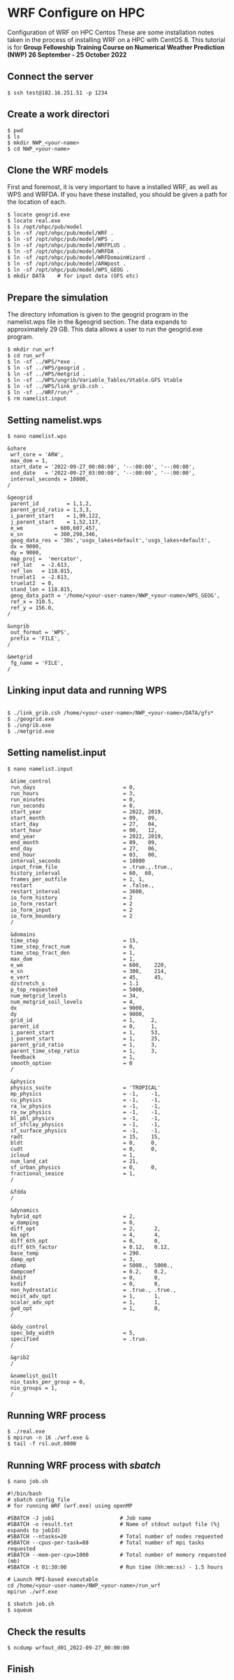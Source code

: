 # WRF Configure on HPC
Configuration of WRF on HPC Centos
These are some installation notes taken in the process of installing WRF on a HPC with CentOS 8. This tutorial is for **Group Fellowship Training Course on Numerical Weather Prediction (NWP) 26 September - 25 October 2022**


## Connect the server


```console
$ ssh test@182.16.251.51 -p 1234
```

## Create a work directori


```console
$ pwd
$ ls
$ mkdir NWP_<your-name>
$ cd NWP_<your-name>

```

## Clone the WRF models 

First and foremost, it is very important to have a installed WRF, as well as WPS and WRFDA. If you have these installed, you should be given a path for the location of each.
```console
$ locate geogrid.exe
$ locate real.exe
$ ls /opt/ohpc/pub/model
$ ln -sf /opt/ohpc/pub/model/WRF .
$ ln -sf /opt/ohpc/pub/model/WPS .
$ ln -sf /opt/ohpc/pub/model/WRFPLUS .
$ ln -sf /opt/ohpc/pub/model/WRFDA .
$ ln -sf /opt/ohpc/pub/model/WRFDomainWizard .
$ ln -sf /opt/ohpc/pub/model/ARWpost .
$ ln -sf /opt/ohpc/pub/model/WPS_GEOG .
$ mkdir DATA 	# for input data (GFS etc)

```

## Prepare the simulation
The directory infomation is given to the geogrid program in the namelist.wps file in the &geogrid section. The data expands to approximately 29 GB. This data allows a user to run the geogrid.exe program.

```console
$ mkdir run_wrf
$ cd run_wrf
$ ln -sf ../WPS/*exe .
$ ln -sf ../WPS/geogrid .
$ ln -sf ../WPS/metgrid .
$ ln -sf ../WPS/ungrib/Variable_Tables/Vtable.GFS Vtable
$ ln -sf ../WPS/link_grib.csh .
$ ln -sf ../WRF/run/* .
$ rm namelist.input
```


## Setting namelist.wps

```console
$ nano namelist.wps

```

```console
&share
 wrf_core = 'ARW',
 max_dom = 1,
 start_date = '2022-09-27_00:00:00', '--:00:00', '--:00:00',
 end_date   = '2022-09-27_03:00:00', '--:00:00', '--:00:00',
 interval_seconds = 10800,
/

&geogrid
 parent_id         = 1,1,2,
 parent_grid_ratio = 1,3,3,
 i_parent_start    = 1,99,122,
 j_parent_start    = 1,52,117,
 e_we          = 600,607,457,
 e_sn          = 300,298,346,
 geog_data_res = '30s','usgs_lakes+default','usgs_lakes+default',
 dx = 9000,
 dy = 9000,
 map_proj =  'mercator',
 ref_lat   = -2.613,
 ref_lon   = 118.815,
 truelat1  = -2.613,
 truelat2  = 0,
 stand_lon = 118.815,
 geog_data_path = '/home/<your-user-name>/NWP_<your-name>/WPS_GEOG',
 ref_x = 310.5,
 ref_y = 156.0,
/

&ungrib
 out_format = 'WPS',
 prefix = 'FILE',
/

&metgrid
 fg_name = 'FILE',
/
```


## Linking input data and running WPS

```console

$ ./link_grib.csh /home/<your-user-name>/NWP_<your-name>/DATA/gfs*
$ ./geogrid.exe
$ ./ungrib.exe
$ ./metgrid.exe
```


## Setting namelist.input

```console
$ nano namelist.input

```

```console
 &time_control
 run_days                            = 0,
 run_hours                           = 3,
 run_minutes                         = 0,
 run_seconds                         = 0,
 start_year                          = 2022, 2019,
 start_month                         = 09,   09, 
 start_day                           = 27,   04,
 start_hour                          = 00,   12,
 end_year                            = 2022, 2019,
 end_month                           = 09,   09,
 end_day                             = 27,   06,
 end_hour                            = 03,   00,
 interval_seconds                    = 10800
 input_from_file                     = .true.,.true.,
 history_interval                    = 60,  60,
 frames_per_outfile                  = 1, 1,
 restart                             = .false.,
 restart_interval                    = 3600,
 io_form_history                     = 2
 io_form_restart                     = 2
 io_form_input                       = 2
 io_form_boundary                    = 2
 /

 &domains
 time_step                           = 15,
 time_step_fract_num                 = 0,
 time_step_fract_den                 = 1,
 max_dom                             = 1,
 e_we                                = 600,    220,
 e_sn                                = 300,    214,
 e_vert                              = 45,     45,
 dzstretch_s                         = 1.1
 p_top_requested                     = 5000,
 num_metgrid_levels                  = 34,
 num_metgrid_soil_levels             = 4,
 dx                                  = 9000,
 dy                                  = 9000,
 grid_id                             = 1,     2,
 parent_id                           = 0,     1,
 i_parent_start                      = 1,     53,
 j_parent_start                      = 1,     25,
 parent_grid_ratio                   = 1,     3,
 parent_time_step_ratio              = 1,     3,
 feedback                            = 1,
 smooth_option                       = 0
 /

 &physics
 physics_suite                       = 'TROPICAL'
 mp_physics                          = -1,    -1,
 cu_physics                          = -1,    -1,
 ra_lw_physics                       = -1,    -1,
 ra_sw_physics                       = -1,    -1,
 bl_pbl_physics                      = -1,    -1,
 sf_sfclay_physics                   = -1,    -1,
 sf_surface_physics                  = -1,    -1,
 radt                                = 15,    15,
 bldt                                = 0,     0,
 cudt                                = 0,     0,
 icloud                              = 1,
 num_land_cat                        = 21,
 sf_urban_physics                    = 0,     0,
 fractional_seaice                   = 1,
 /

 &fdda
 /

 &dynamics
 hybrid_opt                          = 2, 
 w_damping                           = 0,
 diff_opt                            = 2,      2,
 km_opt                              = 4,      4,
 diff_6th_opt                        = 0,      0,
 diff_6th_factor                     = 0.12,   0.12,
 base_temp                           = 290.
 damp_opt                            = 3,
 zdamp                               = 5000.,  5000.,
 dampcoef                            = 0.2,    0.2,
 khdif                               = 0,      0,
 kvdif                               = 0,      0,
 non_hydrostatic                     = .true., .true.,
 moist_adv_opt                       = 1,      1,
 scalar_adv_opt                      = 1,      1,
 gwd_opt                             = 1,      0,
 /

 &bdy_control
 spec_bdy_width                      = 5,
 specified                           = .true.
 /

 &grib2
 /

 &namelist_quilt
 nio_tasks_per_group = 0,
 nio_groups = 1,
 /
```

## Running WRF process

```console
$ ./real.exe
$ mpirun -n 16 ./wrf.exe &
$ tail -f rsl.out.0000
```

## Running WRF process with *sbatch*

```console
$ nano job.sh
```

```console
#!/bin/bash
# sbatch config file
# for running WRF (wrf.exe) using openMP

#SBATCH -J job1          			# Job name
#SBATCH -o result.txt               # Name of stdout output file (%j expands to jobId)
#SBATCH --ntasks=20                 # Total number of nodes requested
#SBATCH --cpus-per-task=88          # Total number of mpi tasks requested
#SBATCH --mem-per-cpu=1000          # Total number of memory requested (mb)
#SBATCH -t 01:30:00                 # Run time (hh:mm:ss) - 1.5 hours

# Launch MPI-based executable
cd /home/<your-user-name>/NWP_<your-name>/run_wrf
mpirun ./wrf.exe
```

```console
$ sbatch job.sh
$ squeue

```

## Check the results

```console
$ ncdump wrfout_d01_2022-09-27_00:00:00
```
## Finish